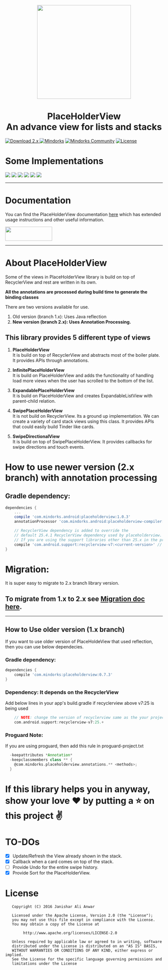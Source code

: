<div>
    <p align="center"><img src="https://janishar.github.io/PlaceHolderView/img/logo.svg" width="300" ></p>
    <p align="center"><h1 align="center">PlaceHolderView</br> An advance view for lists and stacks</h1></p>
</div>

[![Download 2.x](https://api.bintray.com/packages/janishar/mindorks/placeholderview-2/images/download.svg) ](https://bintray.com/janishar/mindorks/placeholderview-2/_latestVersion)
[![Mindorks](https://img.shields.io/badge/mindorks-opensource-blue.svg)](https://mindorks.com/open-source-projects)
[![Mindorks Community](https://img.shields.io/badge/join-community-blue.svg)](https://mindorks.com/join-community)
[![License](https://img.shields.io/badge/License-Apache%202.0-blue.svg)](https://opensource.org/licenses/Apache-2.0)

# Some Implementations
![](https://janishar.github.io/gifs/vid_tinder.gif)  ![](https://janishar.github.io/gifs/feed_vid.gif)  ![](https://janishar.github.io/gifs/vid_slides.gif)  ![](https://janishar.github.io/gifs/vid_tinder_v2.gif)  ![](https://janishar.github.io/gifs/vid_drawer.gif)  ![](https://janishar.github.io/gifs/infinite_vid.gif)    

-----
# Documentation
You can find the PlaceHolderView documentation [here](http://janishar.com/PlaceHolderView/docs/introduction.html) which has extended usage instructions and other useful information. 

<a href="http://janishar.com/PlaceHolderView" target="_blank"><img src="https://janishar.github.io/images/get-started-button.jpg" width="150" height="45"/></a>

-----
# About PlaceHolderView
Some of the views in PlaceHolderView library is build on top of RecyclerView and rest are written in its own.

**All the annotations are processed during build time to generate the binding classes**

There are two versions available for use.
1. Old version (branch 1.x): Uses Java reflection
2. **New version (branch 2.x): Uses Annotation Processing.**

## This library provides 5 different type of views

1. **PlaceHolderView**<br/>
It is build on top of RecyclerView and abstracts most of the boiler plate. It provides APIs through annotations.

2. **InfinitePlaceHolderView**<br/>
It is build on PlaceHolderView and adds the functionality of handling load more views when the user has scrolled to the bottom of the list.

3. **ExpandablePlaceHolderView**<br/>
It is build on PlaceHolderView and creates ExpandableListView with parent-child relation.

4. **SwipePlaceHolderView**<br/>
It is not build on RecyclerView. Its a ground up implementation. We can create a variety of card stack views using this class. It provides APIs that could easily build Tinder like cards.

5. **SwipeDirectionalView**<br/>
It is build on top of SwipePlaceHolderView. It provides callbacks for swipe directions and touch events.

# How to use newer version (2.x branch) with annotation processing

## Gradle dependency:

```groovy
dependencies {
    ...
    compile 'com.mindorks.android:placeholderview:1.0.3'
    annotationProcessor 'com.mindorks.android:placeholderview-compiler:1.0.3'

    // RecyclerView dependency is added to override the
    // default 25.4.1 RecyclerView dependency used by placeholderview.
    // If you are using the support libraries other than 25.x in the project
    compile 'com.android.support:recyclerview-v7:<current-version>' // example: 27.1.0
}
```

# Migration: 
It is super easy to migrate to 2.x branch library version.

## To migrate from 1.x to 2.x see [Migration doc here](http://janishar.com/PlaceHolderView/docs/migration.html).

---
## How to Use older version (1.x branch)
If you want to use older version of PlaceHoldeView that used reflection, then you can use below dependecies. 

### Gradle dependency:
```groovy
dependencies {
    compile 'com.mindorks:placeholderview:0.7.3'
}
```
### Dependency: It depends on the RecyclerView
Add below lines in your app's build.gradle if recyclerview above v7:25 is being used
```groovy
    // NOTE: change the version of recyclerview same as the your project's support library version
    com.android.support:recyclerview-v7:25.+
```

### Proguard Note:
If you are using proguard, then add this rule in proguard-project.txt
```groovy
  -keepattributes *Annotation*
  -keepclassmembers class ** {
    @com.mindorks.placeholderview.annotations.** <methods>;
  }
```

# If this library helps you in anyway, show your love :heart: by putting a :star: on this project :v:

# TO-DOs
- [X] Update/Refresh the View already shown in the stack.
- [X] Callback when a card comes on top of the stack.
- [ ] Provide Undo for the entire swipe history.
- [X] Provide Sort for the PlaceHolderView.

# License

```
   Copyright (C) 2016 Janishar Ali Anwar

   Licensed under the Apache License, Version 2.0 (the "License");
   you may not use this file except in compliance with the License.
   You may obtain a copy of the License at

        http://www.apache.org/licenses/LICENSE-2.0

   Unless required by applicable law or agreed to in writing, software
   distributed under the License is distributed on an "AS IS" BASIS,
   WITHOUT WARRANTIES OR CONDITIONS OF ANY KIND, either express or implied.
   See the License for the specific language governing permissions and
   limitations under the License

```

